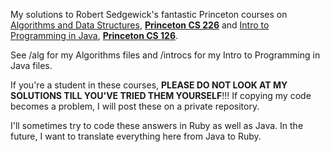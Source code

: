 My solutions to Robert Sedgewick's fantastic Princeton courses on [Algorithms and Data Structures](http://algs4.cs.princeton.edu/home/), **[Princeton CS 226](http://www.cs.princeton.edu/courses/archive/fall14/cos226/info.php)** and [Intro to Programming in Java](http://introcs.cs.princeton.edu/java/home/), **[Princeton CS 126](http://www.cs.princeton.edu/courses/archive/fall14/cos126/info.html)**.

See /alg for my Algorithms files and /introcs for my Intro to Programming in Java files.

If you're a student in these courses, **PLEASE DO NOT LOOK AT MY SOLUTIONS TILL YOU'VE TRIED THEM YOURSELF**!!! If copying my code becomes a problem, I will post these on a private repository.

I'll sometimes try to code these answers in Ruby as well as Java. In the future, I want to translate everything here from Java to Ruby.
